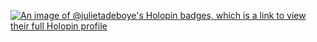[![An image of @julietadeboye's Holopin badges, which is a link to view their full Holopin profile](https://holopin.me/julietadeboye)](https://holopin.io/@julietadeboye)

<!--
**Julietadeboye/Julietadeboye** is a ✨ _special_ ✨ repository because its `README.md` (this file) appears on your GitHub profile.

Here are some ideas to get you started:

- 🔭 I’m currently working on ...
- 🌱 I’m currently learning ...
- 👯 I’m looking to collaborate on ...
- 🤔 I’m looking for help with ...
- 💬 Ask me about ...
- 📫 How to reach me: ...
- 😄 Pronouns: ...
- ⚡ Fun fact: ...
-->
